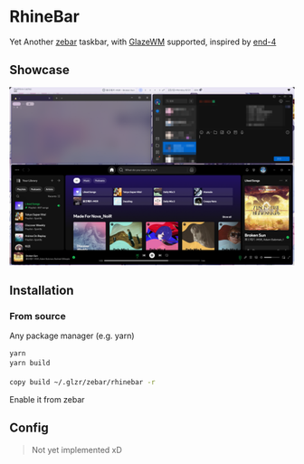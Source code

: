 # RhineBar

Yet Another [zebar](https://github.com/glzr-io/zebar) taskbar, with [GlazeWM](https://github.com/glzr-io/glazewm) supported, inspired by [end-4](https://end-4.github.io/dots-hyprland-wiki/en/general/showcase/)

## Showcase

![](docs/images/show1.png)

## Installation

### From source

Any package manager (e.g. yarn)

```bash
yarn
yarn build

copy build ~/.glzr/zebar/rhinebar -r
```

Enable it from zebar

## Config
> Not yet implemented xD
